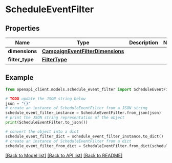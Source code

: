# ScheduleEventFilter


## Properties

Name | Type | Description | Notes
------------ | ------------- | ------------- | -------------
**dimensions** | [**CampaignEventFilterDimensions**](CampaignEventFilterDimensions.md) |  | 
**filter_type** | [**FilterType**](FilterType.md) |  | 

## Example

```python
from openapi_client.models.schedule_event_filter import ScheduleEventFilter

# TODO update the JSON string below
json = "{}"
# create an instance of ScheduleEventFilter from a JSON string
schedule_event_filter_instance = ScheduleEventFilter.from_json(json)
# print the JSON string representation of the object
print(ScheduleEventFilter.to_json())

# convert the object into a dict
schedule_event_filter_dict = schedule_event_filter_instance.to_dict()
# create an instance of ScheduleEventFilter from a dict
schedule_event_filter_from_dict = ScheduleEventFilter.from_dict(schedule_event_filter_dict)
```
[[Back to Model list]](../README.md#documentation-for-models) [[Back to API list]](../README.md#documentation-for-api-endpoints) [[Back to README]](../README.md)


